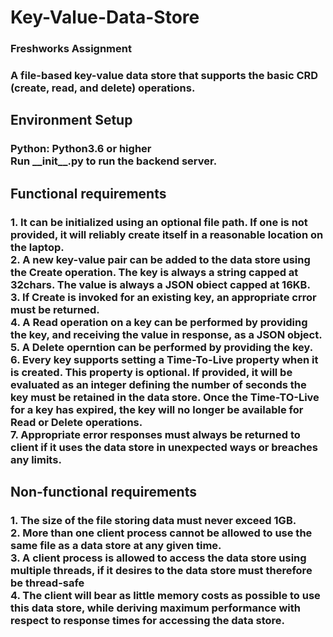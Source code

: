 <h1>Key-Value-Data-Store</h1>
<h3>Freshworks Assignment</h3>
<h3>A file-based key-value data store that supports the basic CRD (create, read, and delete) operations.
</h3>

<h2>Environment Setup</h2>
<h3>
Python: Python3.6 or higher <br>
Run __init__.py to run the backend server.
</h3>

<h2>Functional requirements</h2>
<h3>
1. It can be initialized using an optional file path. If one is not provided, it will reliably create itself in a reasonable location on the laptop.<br>
2. A new key-value pair can be added to the data store using the Create operation. The key is always a string capped at 32chars. The value is always a JSON obiect capped at 16KB.<br>
3. If Create is invoked for an existing key, an appropriate crror must be returned.<br>
4. A Read operation on a key can be performed by providing the key, and receiving the value in response, as a JSON object.<br>
5. A Delete operntion can be performed by providing the key.<br>
6. Every key supports setting a Time-To-Live property when it is created. This property is optional. If provided, it will be evaluated as an integer defining the number of seconds the key must be retained in the data store. Once the Time-TO-Live for a key has expired, the key will no longer be available for Read or Delete operations.<br>
7. Appropriate error responses must always be returned to client if it uses the data store in unexpected ways or breaches any limits.
</h3>

<h2>Non-functional requirements</h2>
<h3>
1. The size of the file storing data must never exceed 1GB.<br>
2. More than one client process cannot be allowed to use the same file as a data store at any given time.<br>
3. A client process is allowed to access the data store using multiple threads, if it desires to the data store must therefore be thread-safe<br>
4. The client will bear as little memory costs as possible to use this data store, while deriving maximum performance with respect to response times for accessing the data store.
</h3>